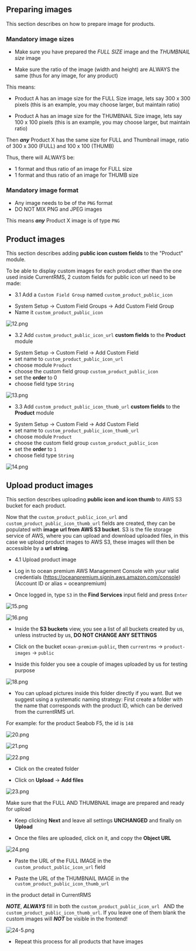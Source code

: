 ## Preparing images

This section describes on how to prepare image for products.

### Mandatory image sizes

- Make sure you have prepared the _FULL SIZE_ image and the _THUMBNAIL size_ image

- Make sure the ratio of the image (width and height) are ALWAYS the same (thus for any image, for any product) 
  

This means: 

- Product A has an image size for the FULL Size image, lets say 300 x 300 pixels (this is an example, you may choose larger, but maintain ratio)

- Product A has an image size for the THUMBNAIL Size image, lets say 100 x 100 pixels (this is an example, you may choose larger, but maintain ratio)

Then ***any*** Product X has the same size for FULL and Thumbnail image, ratio of 300 x 300 (FULL) and 100 x 100 (THUMB)

Thus, there will ALWAYS be:

- 1 format and thus ratio of an image for FULL size 
- 1 format and thus ratio of an image for THUMB size


### Mandatory image format

- Any image needs to be of the `PNG` format
- DO NOT MIX PNG and JPEG images

This means ***any*** Product X image is of type `PNG`


## Product images

This section describes adding **public icon custom fields** to the "Product" module.

To be able to display custom images for each product other than the one used inside CurrentRMS, 2 custom fields for public icon url need to be made:

* 3.1 Add a `Custom Field Group` named `custom_product_public_icon`

- System Setup -> Custom Field Groups -> Add Custom Field Group
- Name it `custom_product_public_icon`

![12.png](https://bitbucket.org/repo/qEd965M/images/1480953562-12.png)

* 3.2 Add ```custom_product_public_icon_url``` **custom fields** to the **Product** module

- System Setup -> Custom Field -> Add Custom Field
- set name to ```custom_product_public_icon_url```
- choose module ```Product```
- choose the custom field group ```custom_product_public_icon```
- set the **order** to 0
- choose field type ```String```

![13.png](https://bitbucket.org/repo/qEd965M/images/2482269974-13.png)

* 3.3 Add `custom_product_public_icon_thumb_url` **custom fields** to the **Product** module

- System Setup -> Custom Field -> Add Custom Field
- set name to `custom_product_public_icon_thumb_url`
- choose module `Product`
- choose the custom field group `custom_product_public_icon`
- set the **order** to `1`
- choose field type `String`

![14.png](https://bitbucket.org/repo/qEd965M/images/3815600737-14.png)


## Upload product images

This section describes uploading **public icon and icon thumb** to AWS S3 bucket for each product. 

Now that the `custom_product_public_icon_url` and `custom_product_public_icon_thumb_url` fields are created, they can be populated with **image url from AWS S3 bucket**. S3 is the file storage service of AWS, where you can upload and download uploaded files, in this case we upload product images to AWS S3, these images will then be accessible by a **url string**.

* 4.1 Upload product image

- Log in to ocean premium AWS Management Console with your valid credentials 
(https://oceanpremium.signin.aws.amazon.com/console) (Account ID or alias = oceanpremium)

- Once logged in, type `S3` in the **Find Services** input field and press `Enter`

![15.png](https://bitbucket.org/repo/qEd965M/images/24151003-15.png)

![16.png](https://bitbucket.org/repo/qEd965M/images/1564715802-16.png)

- Inside the **S3 buckets** view, you see a list of all buckets created by us, unless instructed by us, **DO NOT CHANGE ANY SETTINGS**

- Click on the bucket `ocean-premium-public`, then `currentrms` -> `product-images` -> `public`

- Inside this folder you see a couple of images uploaded by us for testing purpose

![18.png](https://bitbucket.org/repo/qEd965M/images/2021069110-18.png)

- You can upload pictures inside this folder directly if you want. But we suggest using a systematic naming strategy: First create a folder with the name that corresponds with the product ID, which can be derived from the currentRMS url. 

For example: for the product Seabob F5, the id is `148`

![20.png](https://bitbucket.org/repo/qEd965M/images/2117638500-20.png)

![21.png](https://bitbucket.org/repo/qEd965M/images/3309557532-21.png)

![22.png](https://bitbucket.org/repo/qEd965M/images/3789644213-22.png)

- Click on the created folder

- Click on **Upload** -> **Add files**

![23.png](https://bitbucket.org/repo/qEd965M/images/3494105478-23.png)

Make sure that the FULL AND THUMBNAIL image are prepared and ready for upload

- Keep clicking **Next** and leave all settings **UNCHANGED** and finally on **Upload**

- Once the files are uploaded, click on it, and copy the **Object URL**

![24.png](https://bitbucket.org/repo/qEd965M/images/3952421003-24.png)

- Paste the URL of the FULL IMAGE in the `custom_product_public_icon_url` field

- Paste the URL of the THUMBNAIL IMAGE in the `custom_product_public_icon_thumb_url` 

in the product detail in CurrentRMS


***NOTE***, ***ALWAYS*** fill in both the `custom_product_public_icon_url ` AND the `custom_product_public_icon_thumb_url`. If you leave one of them blank the custom images will ***NOT*** be visible in the frontend! 

![24-5.png](https://bitbucket.org/repo/qEd965M/images/3842950623-24-5.png)

- Repeat this process for all products that have images